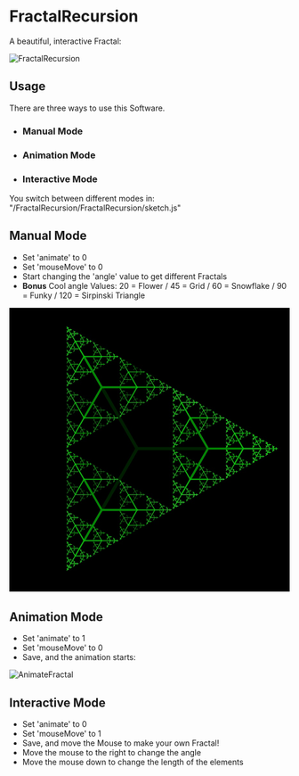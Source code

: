 # FractalRecursion

A beautiful, interactive Fractal:

![FractalRecursion](https://github.com/johnnyawesome/FractalRecursion/blob/master/FractalRecursion/DemoImg/FractalRecursion.gif)

## Usage

There are three ways to use this Software.

- ### Manual Mode
- ### Animation Mode
- ### Interactive Mode

You switch between different modes in: "/FractalRecursion/FractalRecursion/sketch.js"

## Manual Mode

- Set 'animate' to 0
- Set 'mouseMove' to 0
- Start changing the 'angle' value to get different Fractals
- **Bonus** Cool angle Values: 20 = Flower / 45 = Grid / 60 = Snowflake / 90 = Funky / 120 = Sirpinski Triangle

![Sirpinski](https://github.com/johnnyawesome/FractalRecursion/blob/master/FractalRecursion/DemoImg/FractalRecursion.jpg)

## Animation Mode

- Set 'animate' to 1
- Set 'mouseMove' to 0
- Save, and the animation starts:

![AnimateFractal](https://github.com/johnnyawesome/FractalRecursion/blob/master/FractalRecursion/DemoImg/FractalRecursionAnimate.gif)

## Interactive Mode

- Set 'animate' to 0
- Set 'mouseMove' to 1
- Save, and move the Mouse to make your own Fractal!
- Move the mouse to the right to change the angle
- Move the mouse down to change the length of the elements


